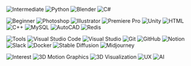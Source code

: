 ![Intermediate](https://img.shields.io/badge/Level-Intermediate-FFFFFF?style=flat-square&logoColor=000000&labelColor=FFFFFF&color=FFFFFF&label=%20%20%20%20%20%20%20%20%20%20%20%20%20%20%20%20%20%20%20%20%20%20%20%20) ![Python](https://img.shields.io/badge/Python-3776AB?style=flat-square&logo=python&logoColor=white) ![Blender](https://img.shields.io/badge/Blender-F5792A?style=flat-square&logo=blender&logoColor=white) ![C#](https://img.shields.io/badge/C%23-239120?style=flat-square&logo=csharp&logoColor=white) 

![Beginner](https://img.shields.io/badge/Level-Beginner-FFFFFF?style=flat-square&logoColor=000000&labelColor=FFFFFF&color=FFFFFF&label=%20%20%20%20%20%20%20%20%20%20%20%20%20%20%20%20%20%20%20%20%20%20%20%20)
![Photoshop](https://img.shields.io/badge/Photoshop-31A8FF?style=flat-square&logo=adobephotoshop&logoColor=white)   ![Illustrator](https://img.shields.io/badge/Illustrator-FF9A00?style=flat-square&logo=adobeillustrator&logoColor=white)  ![Premiere Pro](https://img.shields.io/badge/Premiere_Pro-9999FF?style=flat-square&logo=adobepremierepro&logoColor=white) ![Unity](https://img.shields.io/badge/Unity-000000?style=flat-square&logo=unity&logoColor=white) ![HTML](https://img.shields.io/badge/HTML-E34F26?style=flat-square&logo=html5&logoColor=white) ![C++](https://img.shields.io/badge/C%2B%2B-00599C?style=flat-square&logo=c%2B%2B&logoColor=white) ![MySQL](https://img.shields.io/badge/MySQL-4479A1?style=flat-square&logo=mysql&logoColor=white) ![AutoCAD](https://img.shields.io/badge/AutoCAD-FF6A00?style=flat-square&logo=autocad&logoColor=white) ![Redis](https://img.shields.io/badge/Redis-DC382D?style=flat-square&logo=redis&logoColor=white)

![Tools](https://img.shields.io/badge/Level-Tools-FFFFFF?style=flat-square&logoColor=000000&labelColor=FFFFFF&color=FFFFFF&label=%20%20%20%20%20%20%20%20%20%20%20%20%20%20%20%20%20%20%20%20%20%20%20%20)
 ![Visual Studio Code](https://img.shields.io/badge/VS%20Code-007ACC?style=flat-square&logo=visualstudiocode&logoColor=white) ![Visual Studio](https://img.shields.io/badge/Visual%20Studio-5C2D91?style=flat-square&logo=visualstudio&logoColor=white)
![Git](https://img.shields.io/badge/Git-F05032?style=flat-square&logo=git&logoColor=white)  ![GitHub](https://img.shields.io/badge/GitHub-181717?style=flat-square&logo=github&logoColor=white)  ![Notion](https://img.shields.io/badge/Notion-000000?style=flat-square&logo=notion&logoColor=white)  ![Slack](https://img.shields.io/badge/Slack-4A154B?style=flat-square&logo=slack&logoColor=white) ![Docker](https://img.shields.io/badge/Docker-2496ED?style=flat-square&logo=docker&logoColor=white) ![Stable Diffusion](https://img.shields.io/badge/StableDiffusion-000000?style=flat-square&logo=stable-diffusion&logoColor=white)  ![Midjourney](https://img.shields.io/badge/Midjourney-000000?style=flat-square) 
  
![Interest](https://img.shields.io/badge/Interest-FFFFFF?style=flat-square&logoColor=000000&labelColor=FFFFFF&color=FFFFFF&label=%20%20%20%20%20%20%20%20%20%20%20%20%20%20%20%20%20%20%20%20%20%20%20%20)
![3D Motion Graphics](https://img.shields.io/badge/3D%20Motion%20Graphics-000000?style=flat-square&logo=blender&logoColor=white) ![3D Visualization](https://img.shields.io/badge/3D%20Visualization-FF5733?style=flat-square&logo=blender&logoColor=white) ![UX](https://img.shields.io/badge/UX-Process_Improvement-ff69b4?style=flat-square) ![AI](https://img.shields.io/badge/AI-Generative_Art-blue?style=flat-square)  

<!--
**aoiupen/aoiupen** is a  _special_ ✨ repository because its `README.md` (this file) appears on your GitHub profile.
👋✨
Here are some ideas to get you started:

- 🔭 I’m currently working on ...
- 🌱 I’m currently learning ...
- 👯 I’m looking to collaborate on ...
- 🤔 I’m looking for help with ...
- 💬 Ask me about ...
- 📫 How to reach me: ...
- 😄 Pronouns: ...
- ⚡ Fun fact: ...
-->

